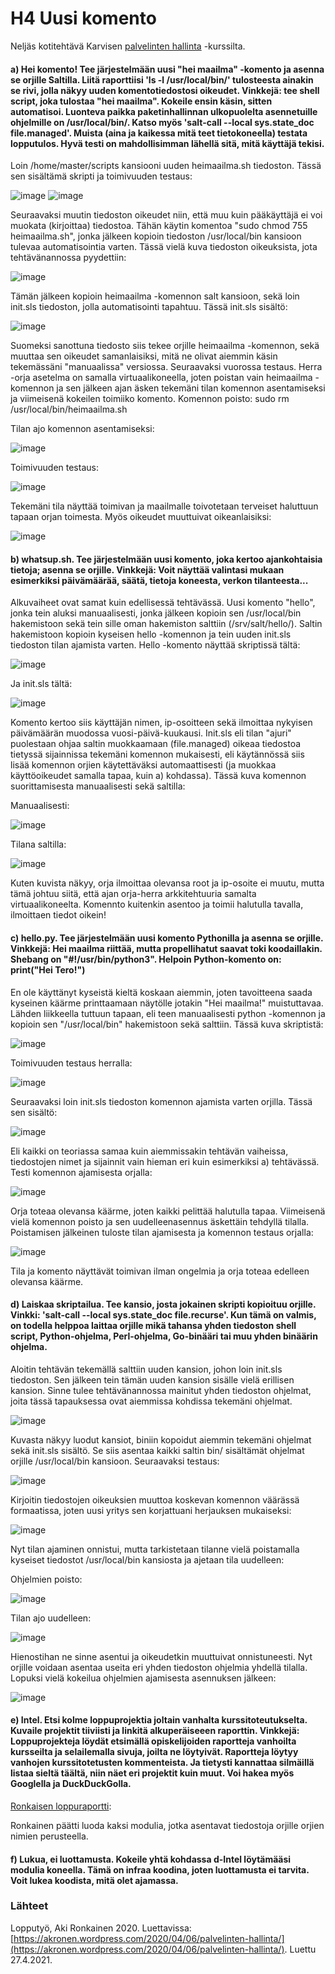 # H4 Uusi komento

Neljäs kotitehtävä Karvisen [palvelinten hallinta](https://terokarvinen.com/2021/configuration-management-systems-palvelinten-hallinta-ict4tn022-spring-2021/#h3-versionhallinta) -kurssilta.

#### a) Hei komento! Tee järjestelmään uusi "hei maailma" -komento ja asenna se orjille Saltilla. Liitä raporttiisi 'ls -l /usr/local/bin/' tulosteesta ainakin se rivi, jolla näkyy uuden komentotiedostosi oikeudet. Vinkkejä: tee shell script, joka tulostaa "hei maailma". Kokeile ensin käsin, sitten automatisoi. Luonteva paikka paketinhallinnan ulkopuolelta asennetuille ohjelmille on /usr/local/bin/. Katso myös 'salt-call --local sys.state_doc file.managed'. Muista (aina ja kaikessa mitä teet tietokoneella) testata lopputulos. Hyvä testi on mahdollisimman lähellä sitä, mitä käyttäjä tekisi.
 
Loin /home/master/scripts kansiooni uuden heimaailma.sh tiedoston. Tässä sen sisältämä skripti ja toimivuuden testaus:

![image](https://user-images.githubusercontent.com/82265726/115955614-520b7e00-a500-11eb-8189-98d31707a793.png)
![image](https://user-images.githubusercontent.com/82265726/115955200-d6a8cd00-a4fd-11eb-900b-ed9b64173ded.png)

Seuraavaksi muutin tiedoston oikeudet niin, että muu kuin pääkäyttäjä ei voi muokata (kirjoittaa) tiedostoa. Tähän käytin komentoa "sudo chmod 755 heimaailma.sh", jonka jälkeen kopioin tiedoston /usr/local/bin kansioon tulevaa automatisointia varten. Tässä vielä kuva tiedoston oikeuksista, jota tehtävänannossa pyydettiin: 

![image](https://user-images.githubusercontent.com/82265726/115955761-45d3f080-a501-11eb-9ef7-6b7b3c0e57ac.png)

Tämän jälkeen kopioin heimaailma -komennon salt kansioon, sekä loin init.sls tiedoston, jolla automatisointi tapahtuu. Tässä init.sls sisältö: 

![image](https://user-images.githubusercontent.com/82265726/115957559-d9aaba00-a50b-11eb-971e-9f6483e4d1ea.png)


Suomeksi sanottuna tiedosto siis tekee orjille heimaailma -komennon, sekä muuttaa sen oikeudet samanlaisiksi, mitä ne olivat aiemmin käsin tekemässäni "manuaalissa" versiossa. Seuraavaksi vuorossa testaus. Herra -orja asetelma on samalla virtuaalikoneella, joten poistan vain heimaailma -komennon ja sen jälkeen ajan äsken tekemäni tilan komennon asentamiseksi ja viimeisenä kokeilen toimiiko komento. Komennon poisto: sudo rm /usr/local/bin/heimaailma.sh

Tilan ajo komennon asentamiseksi:

![image](https://user-images.githubusercontent.com/82265726/115957603-1eceec00-a50c-11eb-838d-8b40bd307e7c.png)


Toimivuuden testaus:

![image](https://user-images.githubusercontent.com/82265726/115960845-4cbc2c80-a51c-11eb-9fd3-d70b36413b20.png)

Tekemäni tila näyttää toimivan ja maailmalle toivotetaan terveiset haluttuun tapaan orjan toimesta. Myös oikeudet muuttuivat oikeanlaisiksi:

![image](https://user-images.githubusercontent.com/82265726/115957835-6c982400-a50d-11eb-86f1-53eb7e784b51.png)





#### b) whatsup.sh. Tee järjestelmään uusi komento, joka kertoo ajankohtaisia tietoja; asenna se orjille. Vinkkejä: Voit näyttää valintasi mukaan esimerkiksi päivämäärää, säätä, tietoja koneesta, verkon tilanteesta...

Alkuvaiheet ovat samat kuin edellisessä tehtävässä. Uusi komento "hello", jonka tein aluksi manuaalisesti, jonka jälkeen kopioin sen /usr/local/bin hakemistoon sekä tein sille oman hakemiston salttiin (/srv/salt/hello/). Saltin hakemistoon kopioin kyseisen hello -komennon ja tein uuden init.sls tiedoston tilan ajamista varten. Hello -komento näyttää skriptissä tältä:

![image](https://user-images.githubusercontent.com/82265726/115960406-e59d7880-a519-11eb-80fb-c12542e0ce85.png)

Ja init.sls tältä:

![image](https://user-images.githubusercontent.com/82265726/115960490-62c8ed80-a51a-11eb-9b13-d6a7391acc6c.png)


Komento kertoo siis käyttäjän nimen, ip-osoitteen sekä ilmoittaa nykyisen päivämäärän muodossa vuosi-päivä-kuukausi. Init.sls eli tilan "ajuri" puolestaan ohjaa saltin muokkaamaan (file.managed) oikeaa tiedostoa tietyssä sijainnissa tekemäni komennon mukaisesti, eli käytännössä siis lisää komennon orjien käytettäväksi automaattisesti (ja muokkaa käyttöoikeudet samalla tapaa, kuin a) kohdassa). Tässä kuva komennon suorittamisesta manuaalisesti sekä saltilla:

Manuaalisesti:

![image](https://user-images.githubusercontent.com/82265726/115960646-5002e880-a51b-11eb-8094-52926fb5c307.png)

Tilana saltilla:

![image](https://user-images.githubusercontent.com/82265726/115960689-89d3ef00-a51b-11eb-9dc6-fee0b098427b.png)

Kuten kuvista näkyy, orja ilmoittaa olevansa root ja ip-osoite ei muutu, mutta tämä johtuu siitä, että ajan orja-herra arkkitehtuuria samalta virtuaalikoneelta. Komennto kuitenkin asentoo ja toimii halutulla tavalla, ilmoittaen tiedot oikein!




#### c) hello.py. Tee järjestelmään uusi komento Pythonilla ja asenna se orjille. Vinkkejä: Hei maailma riittää, mutta propellihatut saavat toki koodaillakin. Shebang on "#!/usr/bin/python3". Helpoin Python-komento on: print("Hei Tero!")

En ole käyttänyt kyseistä kieltä koskaan aiemmin, joten tavoitteena saada kyseinen käärme printtaamaan näytölle jotakin "Hei maailma!" muistuttavaa. Lähden liikkeella tuttuun tapaan, eli teen manuaalisesti python -komennon ja kopioin sen "/usr/local/bin" hakemistoon sekä salttiin. Tässä kuva skriptistä:

![image](https://user-images.githubusercontent.com/82265726/115961660-0e287100-a520-11eb-9423-9369cc4fdac3.png)

Toimivuuden testaus herralla:

![image](https://user-images.githubusercontent.com/82265726/115961891-2c42a100-a521-11eb-9d7a-77fad4ff94ec.png)

Seuraavaksi loin init.sls tiedoston komennon ajamista varten orjilla. Tässä sen sisältö:

![image](https://user-images.githubusercontent.com/82265726/115961930-76c41d80-a521-11eb-940a-7e244dde4025.png)

Eli kaikki on teoriassa samaa kuin aiemmissakin tehtävän vaiheissa, tiedostojen nimet ja sijainnit vain hieman eri kuin esimerkiksi a) tehtävässä. Testi komennon ajamisesta orjalla:

![image](https://user-images.githubusercontent.com/82265726/115961970-b854c880-a521-11eb-98eb-600aba4b4a31.png)

Orja toteaa olevansa käärme, joten kaikki pelittää halutulla tapaa. Viimeisenä vielä komennon poisto ja sen uudelleenasennus äskettäin tehdyllä tilalla. Poistamisen jälkeinen tuloste tilan ajamisesta ja komennon testaus orjalla:

![image](https://user-images.githubusercontent.com/82265726/115962104-695b6300-a522-11eb-8372-d12dd04a4973.png)

Tila ja komento näyttävät toimivan ilman ongelmia ja orja toteaa edelleen olevansa käärme.






#### d) Laiskaa skriptailua. Tee kansio, josta jokainen skripti kopioituu orjille. Vinkki: 'salt-call --local sys.state_doc file.recurse'. Kun tämä on valmis, on todella helppoa laittaa orjille mikä tahansa yhden tiedoston shell script, Python-ohjelma, Perl-ohjelma, Go-binääri tai muu yhden binäärin ohjelma.

Aloitin tehtävän tekemällä salttiin uuden kansion, johon loin init.sls tiedoston. Sen jälkeen tein tämän uuden kansion sisälle vielä erillisen kansion. Sinne tulee tehtävänannossa mainitut yhden tiedoston ohjelmat, joita tässä tapauksessa ovat aiemmissa kohdissa tekemäni ohjelmat.

![image](https://user-images.githubusercontent.com/82265726/116223141-e9b6d980-a757-11eb-83b6-c409ff904321.png)

Kuvasta näkyy luodut kansiot, biniin kopoidut aiemmin tekemäni ohjelmat sekä init.sls sisältö. Se siis asentaa kaikki saltin bin/ sisältämät ohjelmat orjille /usr/local/bin kansioon. Seuraavaksi testaus:

![image](https://user-images.githubusercontent.com/82265726/116223509-44503580-a758-11eb-89ee-55db1ef003f2.png)

Kirjoitin tiedostojen oikeuksien muuttoa koskevan komennon väärässä formaatissa, joten uusi yritys sen korjattuani herjauksen mukaiseksi:

![image](https://user-images.githubusercontent.com/82265726/116223780-8ed1b200-a758-11eb-9643-90b630734287.png)

Nyt tilan ajaminen onnistui, mutta tarkistetaan tilanne vielä poistamalla kyseiset tiedostot /usr/local/bin kansiosta ja ajetaan tila uudelleen:

Ohjelmien poisto:

![image](https://user-images.githubusercontent.com/82265726/116224051-da845b80-a758-11eb-8fbc-a0a1907f4fd1.png)

Tilan ajo uudelleen:

![image](https://user-images.githubusercontent.com/82265726/116224186-0273bf00-a759-11eb-9f97-68f600062a60.png)

Hienostihan ne sinne asentui ja oikeudetkin muuttuivat onnistuneesti. Nyt orjille voidaan asentaa useita eri yhden tiedoston ohjelmia yhdellä tilalla. Lopuksi vielä kokeilua ohjelmien ajamisesta asennuksen jälkeen:

![image](https://user-images.githubusercontent.com/82265726/116225648-c6415e00-a75a-11eb-8531-d6c67c3fb280.png)




#### e) Intel. Etsi kolme loppuprojektia joltain vanhalta kurssitoteutukselta. Kuvaile projektit tiiviisti ja linkitä alkuperäiseeen raporttin. Vinkkejä: Loppuprojekteja löydät etsimällä opiskelijoiden raportteja vanhoilta kursseilta ja selailemalla sivuja, joilta ne löytyivät. Raportteja löytyy vanhojen kurssitotetusten kommenteista. Ja tietysti kannattaa silmäillä listaa sieltä täältä, niin näet eri projektit kuin muut. Voi hakea myös Googlella ja DuckDuckGolla.

[Ronkaisen loppuraportti](https://akronen.wordpress.com/2020/04/06/palvelinten-hallinta/):

Ronkainen päätti luoda kaksi modulia, jotka asentavat tiedostoja orjille orjien nimien perusteella. 

#### f) Lukua, ei luottamusta. Kokeile yhtä kohdassa d-Intel löytämääsi modulia koneella. Tämä on infraa koodina, joten luottamusta ei tarvita. Voit lukea koodista, mitä olet ajamassa.


### Lähteet
Lopputyö, Aki Ronkainen 2020. Luettavissa: [https://akronen.wordpress.com/2020/04/06/palvelinten-hallinta/](https://akronen.wordpress.com/2020/04/06/palvelinten-hallinta/). Luettu 27.4.2021.
